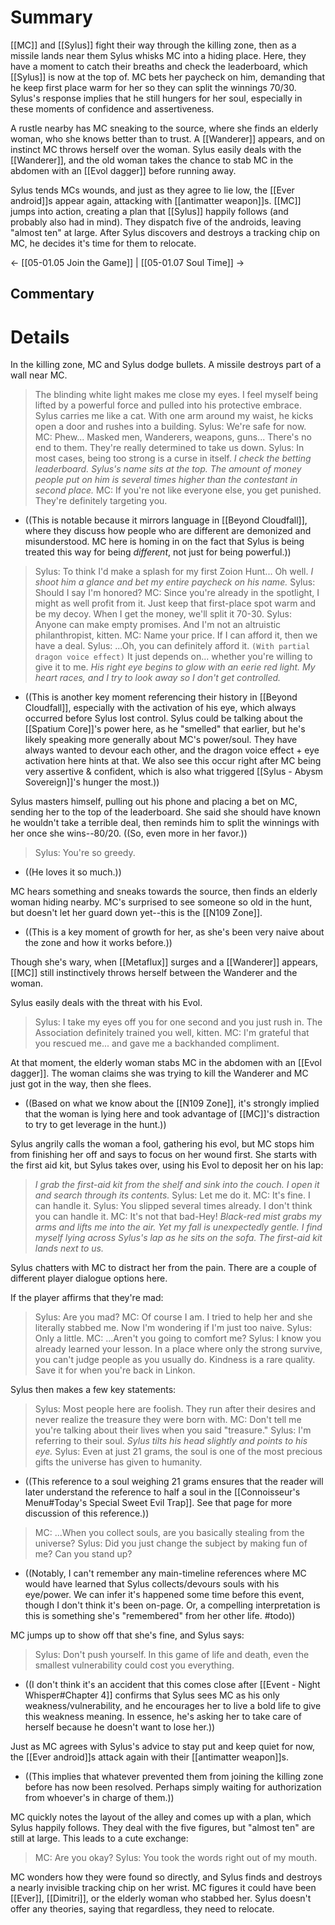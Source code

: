 # Summary
[[MC]] and [[Sylus]] fight their way through the killing zone, then as a missile lands near them Sylus whisks MC into a hiding place. Here, they have a moment to catch their breaths and check the leaderboard, which [[Sylus]] is now at the top of. MC bets her paycheck on him, demanding that he keep first place warm for her so they can split the winnings 70/30. Sylus's response implies that he still hungers for her soul, especially in these moments of confidence and assertiveness.

A rustle nearby has MC sneaking to the source, where she finds an elderly woman, who she knows better than to trust. A [[Wanderer]] appears, and on instinct MC throws herself over the woman. Sylus easily deals with the [[Wanderer]], and the old woman takes the chance to stab MC in the abdomen with an [[Evol dagger]] before running away.

Sylus tends MCs wounds, and just as they agree to lie low, the [[Ever android]]s appear again, attacking with [[antimatter weapon]]s. [[MC]] jumps into action, creating a plan that [[Sylus]] happily follows (and probably also had in mind). They dispatch five of the androids, leaving "almost ten" at large. After Sylus discovers and destroys a tracking chip on MC, he decides it's time for them to relocate.

← [[05-01.05 Join the Game]] | [[05-01.07 Soul Time]] →
## Commentary

# Details
In the killing zone, MC and Sylus dodge bullets. A missile destroys part of a wall near MC.
> The blinding white light makes me close my eyes. I feel myself being lifted by a powerful force and pulled into his protective embrace.
> Sylus carries me like a cat. With one arm around my waist, he kicks open a door and rushes into a building.
> Sylus: We're safe for now.
> MC: Phew... Masked men, Wanderers, weapons, guns... There's no end to them. They're really determined to take us down.
> Sylus: In most cases, being too strong is a curse in itself.
> *I check the betting leaderboard. Sylus's name sits at the top. The amount of money people put on him is several times higher than the contestant in second place.*
> MC: If you're not like everyone else, you get punished. They're definitely targeting you.
* ((This is notable because it mirrors language in [[Beyond Cloudfall]], where they discuss how people who are different are demonized and misunderstood. MC here is homing in on the fact that Sylus is being treated this way for being *different*, not just for being powerful.))

> Sylus: To think I'd make a splash for my first Zoion Hunt... Oh well.
> *I shoot him a glance and bet my entire paycheck on his name.*
> Sylus: Should I say I'm honored?
> MC: Since you're already in the spotlight, I might as well profit from it. Just keep that first-place spot warm and be my decoy. When I get the money, we'll split it 70-30.
> Sylus: Anyone can make empty promises. And I'm not an altruistic philanthropist, kitten.
> MC: Name your price. If I can afford it, then we have a deal.
> Sylus: ...Oh, you can definitely afford it. `(With partial dragon voice effect)` It just depends on... whether you're willing to give it to me.
> *His right eye begins to glow with an eerie red light. My heart races, and I try to look away so I don't get controlled.*
* ((This is another key moment referencing their history in [[Beyond Cloudfall]], especially with the activation of his eye, which always occurred before Sylus lost control. Sylus could be talking about the [[Spatium Core]]'s power here, as he "smelled" that earlier, but he's likely speaking more generally about MC's power/soul. They have always wanted to devour each other, and the dragon voice effect + eye activation here hints at that. We also see this occur right after MC being very assertive & confident, which is also what triggered [[Sylus - Abysm Sovereign]]'s hunger the most.))

Sylus masters himself, pulling out his phone and placing a bet on MC, sending her to the top of the leaderboard. She said she should have known he wouldn't take a terrible deal, then reminds him to split the winnings with her once she wins--80/20. ((So, even more in her favor.))

> Sylus: You're so greedy.
* ((He loves it so much.))

MC hears something and sneaks towards the source, then finds an elderly woman hiding nearby. MC's surprised to see someone so old in the hunt, but doesn't let her guard down yet--this is the [[N109 Zone]].
* ((This is a key moment of growth for her, as she's been very naive about the zone and how it works before.))

Though she's wary, when [[Metaflux]] surges and a [[Wanderer]] appears, [[MC]] still instinctively throws herself between the Wanderer and the woman.

Sylus easily deals with the threat with his Evol.

> Sylus: I take my eyes off you for one second and you just rush in. The Association definitely trained you well, kitten.
> MC: I'm grateful that you rescued me... and gave me a backhanded compliment.

At that moment, the elderly woman stabs MC in the abdomen with an [[Evol dagger]]. The woman claims she was trying to kill the Wanderer and MC just got in the way, then she flees.
* ((Based on what we know about the [[N109 Zone]], it's strongly implied that the woman is lying here and took advantage of [[MC]]'s distraction to try to get leverage in the hunt.))

Sylus angrily calls the woman a fool, gathering his evol, but MC stops him from finishing her off and says to focus on her wound first. She starts with the first aid kit, but Sylus takes over, using his Evol to deposit her on his lap:
> *I grab the first-aid kit from the shelf and sink into the couch. I open it and search through its contents.*
> Sylus: Let me do it.
> MC: It's fine. I can handle it.
> Sylus: You slipped several times already. I don't think you can handle it.
> MC: It's not that bad-Hey!
> *Black-red mist grabs my arms and lifts me into the air. Yet my fall is unexpectedly gentle.*
> *I find myself lying across Sylus's lap as he sits on the sofa. The first-aid kit lands next to us.*

Sylus chatters with MC to distract her from the pain. There are a couple of different player dialogue options here.

If the player affirms that they're mad:
> 	Sylus: Are you mad?
> 	MC: Of course I am. I tried to help her and she literally stabbed me. Now I'm wondering if I'm just too naive.
> 	Sylus: Only a little.
> 	MC: ...Aren't you going to comfort me?
> 	Sylus: I know you already learned your lesson. In a place where only the strong survive, you can't judge people as you usually do. Kindness is a rare quality. Save it for when you're back in Linkon.

Sylus then makes a few key statements:
> Sylus: Most people here are foolish. They run after their desires and never realize the treasure they were born with.
> MC: Don't tell me you're talking about their lives when you said "treasure."
> Sylus: I'm referring to their soul.
> *Sylus tilts his head slightly and points to his eye.*
> Sylus: Even at just 21 grams, the soul is one of the most precious gifts the universe has given to humanity.
* ((This reference to a soul weighing 21 grams ensures that the reader will later understand the reference to half a soul in the [[Connoisseur's Menu#Today's Special Sweet Evil Trap]]. See that page for more discussion of this reference.))

> MC: ...When you collect souls, are you basically stealing from the universe?
> Sylus: Did you just change the subject by making fun of me? Can you stand up?
* ((Notably, I can't remember any main-timeline references where MC would have learned that Sylus collects/devours souls with his eye/power. We can infer it's happened some time before this event, though I don't think it's been on-page. Or, a compelling interpretation is this is something she's "remembered" from her other life. #todo))

MC jumps up to show off that she's fine, and Sylus says:
> Sylus: Don't push yourself. In this game of life and death, even the smallest vulnerability could cost you everything.
* ((I don't think it's an accident that this comes close after [[Event - Night Whisper#Chapter 4]] confirms that Sylus sees MC as his only weakness/vulnerability, and he encourages her to live a bold life to give this weakness meaning. In essence, he's asking her to take care of herself because he doesn't want to lose her.))

Just as MC agrees with Sylus's advice to stay put and keep quiet for now, the [[Ever android]]s attack again with their [[antimatter weapon]]s.
* ((This implies that whatever prevented them from joining the killing zone before has now been resolved. Perhaps simply waiting for authorization from whoever's in charge of them.))

MC quickly notes the layout of the alley and comes up with a plan, which Sylus happily follows. They deal with the five figures, but "almost ten" are still at large. This leads to a cute exchange:

> MC: Are you okay?
> Sylus: You took the words right out of my mouth.

MC wonders how they were found so directly, and Sylus finds and destroys a nearly invisible tracking chip on her wrist. MC figures it could have been [[Ever]], [[Dimitri]], or the elderly woman who stabbed her. Sylus doesn't offer any theories, saying that regardless, they need to relocate.